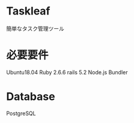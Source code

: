 # Taskleaf

簡単なタスク管理ツール

# 必要要件
Ubuntu18.04
Ruby 2.6.6
rails 5.2
Node.js
Bundler

# Database
PostgreSQL